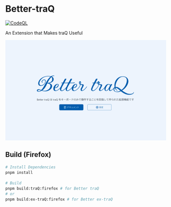 # Better-traQ

[![CodeQL](https://github.com/JichouP/Better-traQ/actions/workflows/codeql-analysis.yml/badge.svg)](https://github.com/JichouP/Better-traQ/actions/workflows/codeql-analysis.yml)

An Extension that Makes traQ Useful

![screenshot](https://raw.githubusercontent.com/JichouP/Better-traQ/master/screenshot/screenshot.png)

## Build (Firefox)

```bash
# Install Dependencies
pnpm install

# Build
pnpm build:traQ:firefox # for Better traQ
# or
pnpm build:ex-traQ:firefox # for Better ex-traQ
```
